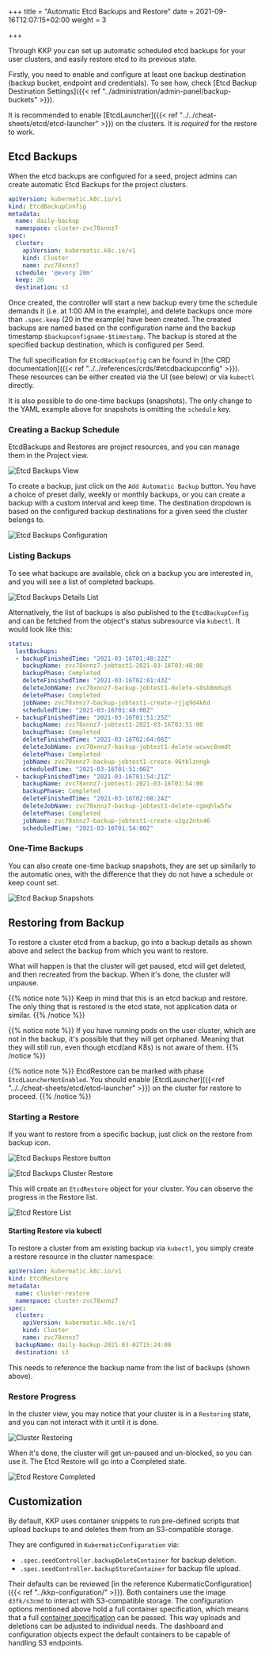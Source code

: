 +++
title = "Automatic Etcd Backups and Restore"
date = 2021-09-16T12:07:15+02:00
weight = 3

+++

Through KKP you can set up automatic scheduled etcd backups for your user clusters, and easily restore etcd to its previous state.

Firstly, you need to enable and configure at least one backup destination (backup bucket, endpoint and credentials). To see how, check [Etcd Backup Destination Settings]({{< ref "../administration/admin-panel/backup-buckets" >}}).

It is recommended to enable [EtcdLauncher]({{< ref "../../cheat-sheets/etcd/etcd-launcher" >}}) on the clusters.
It is _required_ for the restore to work.

## Etcd Backups

When the etcd backups are configured for a seed, project admins can create automatic Etcd Backups for the project clusters.

```yaml
apiVersion: kubermatic.k8c.io/v1
kind: EtcdBackupConfig
metadata:
  name: daily-backup
  namespace: cluster-zvc78xnnz7
spec:
  cluster:
    apiVersion: kubermatic.k8c.io/v1
    kind: Cluster
    name: zvc78xnnz7
  schedule: '@every 20m'
  keep: 20
  destination: s3
```

Once created, the controller will start a new backup every time the schedule demands it (i.e. at 1:00 AM in the example),
and delete backups once more than `.spec.keep` (20 in the example) have been created. The created backups are named based
on the configuration name and the backup timestamp `$backupconfigname-$timestamp`. The backup is stored at the specified backup destination,
which is configured per Seed.

The full specification for `EtcdBackupConfig` can be found in [the CRD documentation]({{< ref "../../references/crds/#etcdbackupconfig" >}}).
These resources can be either created via the UI (see below) or via `kubectl` directly.

It is also possible to do one-time backups (snapshots). The only change to the YAML example above for snapshots is omitting the
`schedule` key.

### Creating a Backup Schedule

EtcdBackups and Restores are project resources, and you can manage them in the Project view.

![Etcd Backups View](/img/kubermatic/v2.25/ui/etcd-backups.png?classes=shadow,border "Project Etcd Backups")

To create a backup, just click on the `Add Automatic Backup` button. You have a choice of preset daily, weekly or monthly backups,
or you can create a backup with a custom interval and keep time. The destination dropdown is based on the configured backup destinations
for a given seed the cluster belongs to.

![Etcd Backups Configuration](/img/kubermatic/v2.25/ui/add-backup.png?classes=shadow,border "Etcd Backups Configuration")

### Listing Backups

To see what backups are available, click on a backup you are interested in, and you will see a list of completed backups.

![Etcd Backups Details List](/img/kubermatic/v2.25/ui/backups-list.png?classes=shadow,border "Etcd Backups Details")

Alternatively, the list of backups is also published to the `EtcdBackupConfig` and can be fetched from the object's status
subresource via `kubectl`. It would look like this:

```yaml
status:
  lastBackups:
  - backupFinishedTime: "2021-03-16T01:48:22Z"
    backupName: zvc78xnnz7-jobtest1-2021-03-16T03:48:00
    backupPhase: Completed
    deleteFinishedTime: "2021-03-16T02:01:43Z"
    deleteJobName: zvc78xnnz7-backup-jobtest1-delete-s8sb8mdsp5
    deletePhase: Completed
    jobName: zvc78xnnz7-backup-jobtest1-create-rjjq9d4k6d
    scheduledTime: "2021-03-16T01:48:00Z"
  - backupFinishedTime: "2021-03-16T01:51:25Z"
    backupName: zvc78xnnz7-jobtest1-2021-03-16T03:51:00
    backupPhase: Completed
    deleteFinishedTime: "2021-03-16T02:04:08Z"
    deleteJobName: zvc78xnnz7-backup-jobtest1-delete-wcwvc8nmdt
    deletePhase: Completed
    jobName: zvc78xnnz7-backup-jobtest1-create-96tblznngk
    scheduledTime: "2021-03-16T01:51:00Z"
  - backupFinishedTime: "2021-03-16T01:54:21Z"
    backupName: zvc78xnnz7-jobtest1-2021-03-16T03:54:00
    backupPhase: Completed
    deleteFinishedTime: "2021-03-16T02:08:24Z"
    deleteJobName: zvc78xnnz7-backup-jobtest1-delete-cgmqhlw5fw
    deletePhase: Completed
    jobName: zvc78xnnz7-backup-jobtest1-create-v2gz2ntn46
    scheduledTime: "2021-03-16T01:54:00Z"
```

### One-Time Backups

You can also create one-time backup snapshots, they are set up similarly to the automatic ones, with the difference that they do not
have a schedule or keep count set.

![Etcd Backup Snapshots](/img/kubermatic/v2.25/ui/add-backup-snapshot.png?classes=shadow,border "Etcd Backup Snapshots")

## Restoring from Backup

To restore a cluster etcd from a backup, go into a backup details as shown above and select the backup from which you want to restore.

What will happen is that the cluster will get paused, etcd will get deleted, and then recreated from the backup. When it's done, the cluster will unpause.

{{% notice note %}}
Keep in mind that this is an etcd backup and restore. The only thing that is restored is the etcd state, not application data or similar.
{{% /notice %}}

{{% notice note %}}
If you have running pods on the user cluster, which are not in the backup, it's possible that they will get orphaned.
Meaning that they will still run, even though etcd(and K8s) is not aware of them.
{{% /notice %}}

{{% notice note %}}
EtcdRestore can be marked with phase `EtcdLauncherNotEnabled`. You should
enable [EtcdLauncher]({{<ref "../../cheat-sheets/etcd/etcd-launcher" >}}) on the cluster for restore to proceed.
{{% /notice %}}

### Starting a Restore

If you want to restore from a specific backup, just click on the restore from backup icon.

![Etcd Backups Restore button](/img/kubermatic/v2.25/ui/restore-backup.png?classes=shadow,border "Restore backup button")

![Etcd Backups Cluster Restore](/img/kubermatic/v2.25/ui/restore-cluster.png?classes=shadow,border "Restore etcd backup for cluster")

This will create an `EtcdRestore` object for your cluster. You can observe the progress in the Restore list.

![Etcd Restore List](/img/kubermatic/v2.25/ui/etcd-restores-list.png?classes=shadow,border "Etcd Restore List")


#### Starting Restore via kubectl

To restore a cluster from am existing backup via `kubectl`, you simply create a restore resource in the cluster namespace:

```yaml
apiVersion: kubermatic.k8c.io/v1
kind: EtcdRestore
metadata:
  name: cluster-restore
  namespace: cluster-zvc78xnnz7
spec:
  cluster:
    apiVersion: kubermatic.k8c.io/v1
    kind: Cluster
    name: zvc78xnnz7
  backupName: daily-backup-2021-03-02T15:24:00
  destination: s3
```

This needs to reference the backup name from the list of backups (shown above).


### Restore Progress

In the cluster view, you may notice that your cluster is in a `Restoring` state, and you can not interact with it until it is done.

![Cluster Restoring](/img/kubermatic/v2.25/ui/cluster-restoring.png?classes=shadow,border "Cluster Restoring")

When it's done, the cluster will get un-paused and un-blocked, so you can use it. The Etcd Restore will go into a Completed state.

![Etcd Restore Completed](/img/kubermatic/v2.25/ui/restore-completed.png?classes=shadow,border "Etcd Restore Completed")

## Customization

By default, KKP uses container snippets to run pre-defined scripts that upload backups to and deletes them from an S3-compatible
storage.

They are configured in `KubermaticConfiguration` via:

- `.spec.seedController.backupDeleteContainer` for backup deletion.
- `.spec.seedController.backupStoreContainer` for backup file upload.

Their defaults can be reviewed [in the reference KubermaticConfiguration]({{< ref "../kkp-configuration/" >}}). Both containers
use the image `d3fk/s3cmd` to interact with S3-compatible storage. The configuration options mentioned above hold a full container
specification, which means that a full [container specification](https://kubernetes.io/docs/reference/generated/kubernetes-api/v1.27/#container-v1-core)
can be passed. This way uploads and deletions can be adjusted to individual needs. The dashboard and configuration objects expect
the default containers to be capable of handling S3 endpoints.
